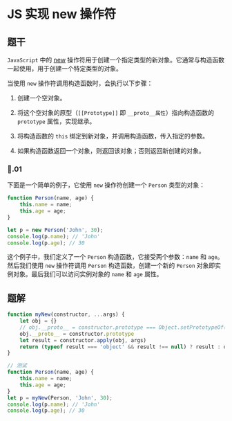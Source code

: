 # JS 实现 new 操作符

## 题干

`JavaScript` 中的 [new](https://developer.mozilla.org/zh-CN/docs/Web/JavaScript/Reference/Operators/new) 操作符用于创建一个指定类型的新对象。它通常与构造函数一起使用，用于创建一个特定类型的对象。

当使用 `new` 操作符调用构造函数时，会执行以下步骤：

1. 创建一个空对象。

2. 将这个空对象的原型（`[[Prototype]]` 即 `__proto__属性`）指向构造函数的 `prototype` 属性，实现继承。

3. 将构造函数的 `this` 绑定到新对象，并调用构造函数，传入指定的参数。

4. 如果构造函数返回一个对象，则返回该对象；否则返回新创建的对象。

### 🌰.01

下面是一个简单的例子，它使用 `new` 操作符创建一个 `Person` 类型的对象：

```js
function Person(name, age) {
    this.name = name;
    this.age = age;
}

let p = new Person('John', 30);
console.log(p.name); // 'John'
console.log(p.age); // 30
```
这个例子中，我们定义了一个 `Person` 构造函数，它接受两个参数：`name` 和 `age`。然后我们使用 `new` 操作符调用 `Person` 构造函数，创建一个新的 `Person` 对象即实例对象。最后我们可以访问实例对象的 `name` 和 `age` 属性。


## 题解

```js
function myNew(constructor, ...args) {
    let obj = {}
    // obj.__proto__ = constructor.prototype === Object.setPrototypeOf(obj, constructor.prototype)
    obj.__proto__ = constructor.prototype
    let result = constructor.apply(obj, args)
    return (typeof result === 'object' && result !== null) ? result : obj
}

// 测试
function Person(name, age) {
    this.name = name;
    this.age = age;
}
let p = myNew(Person, 'John', 30);
console.log(p.name); // 'John'
console.log(p.age); // 30
```